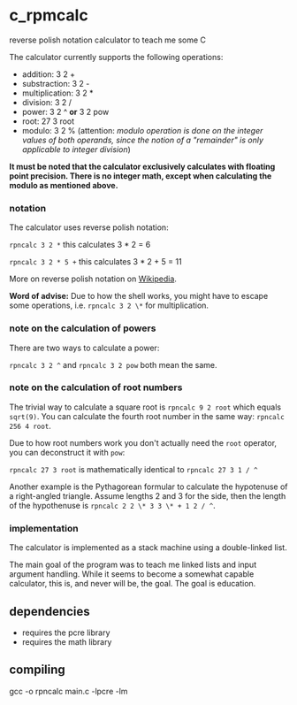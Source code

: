 # c_rpmcalc
reverse polish notation calculator to teach me some C

The calculator currently supports the following operations:
- addition: 3 2 +
- substraction: 3 2 -
- multiplication: 3 2 *
- division: 3 2 /
- power: 3 2 ^ **or** 3 2 pow
- root: 27 3 root
- modulo: 3 2 % (attention: _modulo operation is done on the integer values of both operands, since the notion of a "remainder" is only applicable to integer division_)

**It must be noted that the calculator exclusively calculates with floating point precision. There is no integer math, except when calculating the modulo as mentioned above.**

### notation
The calculator uses reverse polish notation:

```rpncalc 3 2 *``` this calculates 3 * 2 = 6

```rpncalc 3 2 * 5 +``` this calculates 3 * 2 + 5 = 11

More on reverse polish notation on [Wikipedia](https://en.wikipedia.org/wiki/Reverse_Polish_notation).

**Word of advise:** Due to how the shell works, you might have to escape some operations, i.e. ```rpncalc 3 2 \*``` for multiplication.

### note on the calculation of powers
There are two ways to calculate a power:

```rpncalc 3 2 ^``` and ```rpncalc 3 2 pow``` both mean the same.

### note on the calculation of root numbers
The trivial way to calculate a square root is ```rpncalc 9 2 root``` which equals ```sqrt(9)```.
You can calculate the fourth root number in the same way: ```rpncalc 256 4 root```.

Due to how root numbers work you don't actually need the ```root``` operator, you can deconstruct it with ```pow```:

```rpncalc 27 3 root``` is mathematically identical to ```rpncalc 27 3 1 / ^```

Another example is the Pythagorean formular to calculate the hypotenuse of a right-angled triangle. Assume lengths 2 and 3 for the side, then the length of the hypothenuse is ```rpncalc 2 2 \* 3 3 \* + 1 2 / ^```.

### implementation
The calculator is implemented as a stack machine using a double-linked list.

The main goal of the program was to teach me linked lists and input argument handling. While it seems to become a somewhat capable calculator, this is, and never will be, the goal. The goal is education.

## dependencies
- requires the pcre library
- requires the math library

## compiling
gcc -o rpncalc main.c -lpcre -lm
